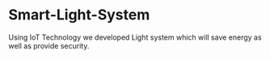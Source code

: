 # Smart-Light-System
Using IoT Technology we developed Light system which will save energy as well as provide security.
